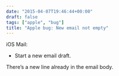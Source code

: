 ```yaml
---
date: "2015-04-07T19:46:44+00:00"
draft: false
tags: ["apple", "bug"]
title: "Apple bug: New email not empty"
---
```


iOS Mail:

  * Start a new email draft.

There’s a new line already in the email body.
